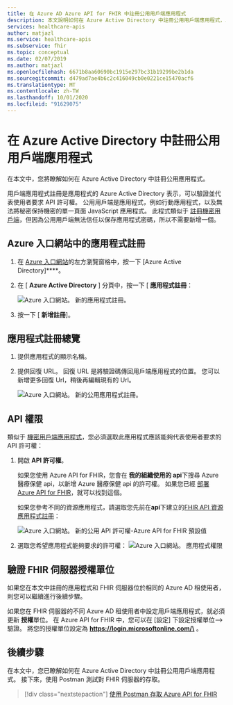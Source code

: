 ```yaml
---
title: 在 Azure AD Azure API for FHIR 中註冊公用用戶端應用程式
description: 本文說明如何在 Azure Active Directory 中註冊公用用戶端應用程式，以準備在 Azure 中部署 FHIR API。
services: healthcare-apis
author: matjazl
ms.service: healthcare-apis
ms.subservice: fhir
ms.topic: conceptual
ms.date: 02/07/2019
ms.author: matjazl
ms.openlocfilehash: 6671b8aa60690bc1915e297bc31b19299be2b1da
ms.sourcegitcommit: d479ad7ae4b6c2c416049cb0e0221ce15470acf6
ms.translationtype: MT
ms.contentlocale: zh-TW
ms.lasthandoff: 10/01/2020
ms.locfileid: "91629075"
---
```

# <a name="register-a-public-client-application-in-azure-active-directory"></a>在 Azure Active Directory 中註冊公用用戶端應用程式

在本文中，您將瞭解如何在 Azure Active Directory 中註冊公用應用程式。  

用戶端應用程式註冊是應用程式的 Azure Active Directory 表示，可以驗證並代表使用者要求 API 許可權。 公用用戶端是應用程式，例如行動應用程式，以及無法將秘密保持機密的單一頁面 JavaScript 應用程式。 此程式類似于 [註冊機密用戶端](register-confidential-azure-ad-client-app.md)，但因為公用用戶端無法信任以保存應用程式密碼，所以不需要新增一個。

## <a name="app-registrations-in-azure-portal"></a>Azure 入口網站中的應用程式註冊

1. 在 [Azure 入口網站](https://portal.azure.com)的左方瀏覽窗格中，按一下 [Azure Active Directory]****。

2. 在 [ **Azure Active Directory** ] 分頁中，按一下 [ **應用程式註冊**：

    ![Azure 入口網站。 新的應用程式註冊。](media/how-to-aad/portal-aad-new-app-registration.png)

3. 按一下 [ **新增註冊**]。

## <a name="application-registration-overview"></a>應用程式註冊總覽

1. 提供應用程式的顯示名稱。

2. 提供回復 URL。 回復 URL 是將驗證碼傳回用戶端應用程式的位置。 您可以新增更多回復 Url，稍後再編輯現有的 Url。

    ![Azure 入口網站。 新的公用應用程式註冊。](media/how-to-aad/portal-aad-register-new-app-registration-PUB-CLIENT-NAME.png)

## <a name="api-permissions"></a>API 權限

類似于 [機密用戶端應用程式](register-confidential-azure-ad-client-app.md)，您必須選取此應用程式應該能夠代表使用者要求的 API 許可權：

1. 開啟 **API 許可權**。

    如果您使用 Azure API for FHIR，您會在 **我的組織使用的 api**下搜尋 Azure 醫療保健 api，以新增 Azure 醫療保健 api 的許可權。 如果您已經 [部署 Azure API for FHIR](fhir-paas-powershell-quickstart.md)，就可以找到這個。

    
    如果您參考不同的資源應用程式，請選取您先前在**api**下建立的[FHIR API 資源應用程式註冊](register-resource-azure-ad-client-app.md)：

    ![Azure 入口網站。 新的公用 API 許可權-Azure API for FHIR 預設值](media/public-client-app/api-permissions.png)


2. 選取您希望應用程式能夠要求的許可權： ![ Azure 入口網站。 應用程式權限](media/public-client-app/app-permissions.png)

## <a name="validate-fhir-server-authority"></a>驗證 FHIR 伺服器授權單位
如果您在本文中註冊的應用程式和 FHIR 伺服器位於相同的 Azure AD 租使用者，則您可以繼續進行後續步驟。

如果您在 FHIR 伺服器的不同 Azure AD 租使用者中設定用戶端應用程式，就必須更新 **授權**單位。 在 Azure API for FHIR 中，您可以在 [設定] 下設定授權單位--> 驗證。 將您的授權單位設定為 **https://login.microsoftonline.com/\<TENANT-ID>** 。

## <a name="next-steps"></a>後續步驟

在本文中，您已瞭解如何在 Azure Active Directory 中註冊公用用戶端應用程式。 接下來，使用 Postman 測試對 FHIR 伺服器的存取。
 
>[!div class="nextstepaction"]
>[使用 Postman 存取 Azure API for FHIR](access-fhir-postman-tutorial.md)

